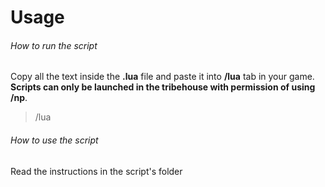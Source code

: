# Usage
###### How to run the script
Copy all the text inside the **.lua** file and paste it into **/lua** tab in your game. **Scripts can only be launched in the tribehouse with permission of using /np**.
> /lua
###### How to use the script
Read the instructions in the script's folder